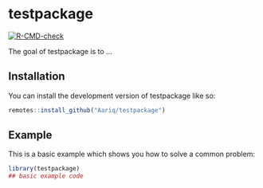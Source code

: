 
# testpackage

<!-- badges: start -->
[![R-CMD-check](https://github.com/Aariq/testpackage/actions/workflows/R-CMD-check.yaml/badge.svg)](https://github.com/Aariq/testpackage/actions/workflows/R-CMD-check.yaml)
<!-- badges: end -->

The goal of testpackage is to ...

## Installation

You can install the development version of testpackage like so:

``` r
remotes::install_github("Aariq/testpackage")
```

## Example

This is a basic example which shows you how to solve a common problem:

``` r
library(testpackage)
## basic example code
```


